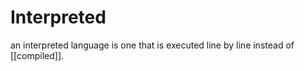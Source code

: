 # Interpreted

an interpreted language is one that is executed line by line instead of [[compiled]].

